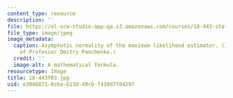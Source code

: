 ```yaml
---
content_type: resource
description: ''
file: https://ol-ocw-studio-app-qa.s3.amazonaws.com/courses/18-443-statistics-for-applications-fall-2003/e30d68710cba613d49cbf410d7f84297_18-443f03.jpg
file_type: image/jpeg
image_metadata:
  caption: Asymptotic normality of the maximum likelihood estimator. (Image courtesy
    of Professor Dmitry Panchenko.)
  credit: ''
  image-alt: A mathematical formula.
resourcetype: Image
title: 18-443f03.jpg
uid: e30d6871-0cba-613d-49cb-f410d7f84297
---
```

